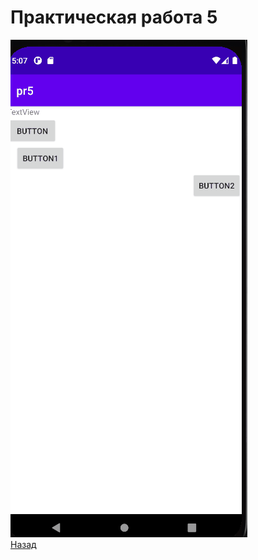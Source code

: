 #  Практическая работа 5 
![ ](https://github.com/caidzitcu/mdc0103/blob/master/pr5/1.gif) <br>
[Назад](https://github.com/caidzitcu/mdc0103/blob/master/readme.md)